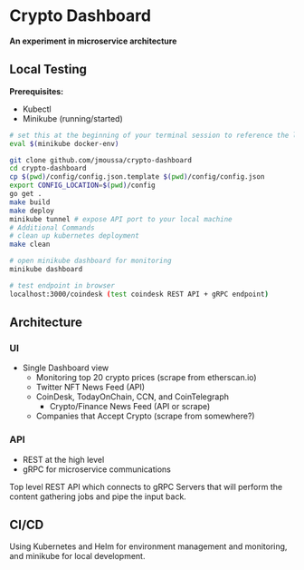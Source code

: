 # Crypto Dashboard
**An experiment in microservice architecture**

## Local Testing
**Prerequisites:**
- Kubectl
- Minikube (running/started)

```bash
# set this at the beginning of your terminal session to reference the local docker images
eval $(minikube docker-env)

git clone github.com/jmoussa/crypto-dashboard
cd crypto-dashboard
cp $(pwd)/config/config.json.template $(pwd)/config/config.json
export CONFIG_LOCATION=$(pwd)/config
go get .
make build
make deploy
minikube tunnel # expose API port to your local machine
# Additional Commands
# clean up kubernetes deployment
make clean

# open minikube dashboard for monitoring
minikube dashboard

# test endpoint in browser
localhost:3000/coindesk (test coindesk REST API + gRPC endpoint)
```

## Architecture
### UI
- Single Dashboard view
    - Monitoring top 20 crypto prices (scrape from etherscan.io)
    - Twitter NFT News Feed (API)
    - CoinDesk, TodayOnChain, CCN, and CoinTelegraph
        - Crypto/Finance News Feed (API or scrape)
    - Companies that Accept Crypto (scrape from somewhere?)

### API
- REST at the high level
- gRPC for microservice communications

Top level REST API which connects to gRPC Servers that will perform the content gathering jobs and pipe the input back.

## CI/CD
Using Kubernetes and Helm for environment management and monitoring, and minikube for local development.